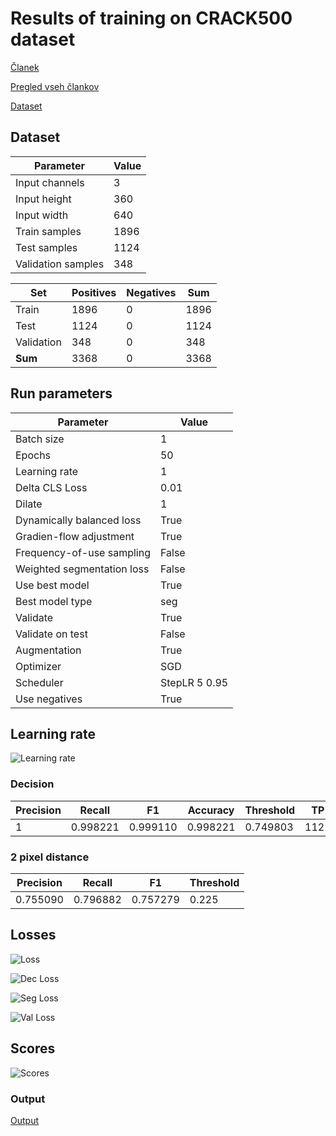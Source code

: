 # Results of training on CRACK500 dataset

[Članek](https://ieeexplore.ieee.org/stamp/stamp.jsp?tp=&arnumber=9680172)

[Pregled vseh člankov](https://docs.google.com/spreadsheets/d/1AUmJ-JQtpvQt3Rs0maRirAxbBW6zBOBaPq1kVDSdvK0/edit?usp=sharing)

[Dataset](https://github.com/fyangneil/pavement-crack-detection)

## Dataset

| Parameter         | Value       |
| -----------       | ----------- |
| Input channels    | 3           |
| Input height      | 360         |
| Input width       | 640         |
| Train samples     | 1896        |
| Test samples      | 1124        |
| Validation samples| 348         |

| Set         | Positives   | Negatives   |  Sum        |
| ----------- | ----------- | ----------- | ----------- |
| Train       | 1896        | 0           | 1896        |
| Test        | 1124        | 0           | 1124        |
| Validation  | 348         | 0           | 348         |
| **Sum**     | 3368        | 0           | 3368        |

## Run parameters

| Parameter                      | Value        |
| -----------                    | -------------|
| Batch size                     | 1            |
| Epochs                         | 50           |
| Learning rate                  | 1            |
| Delta CLS Loss                 | 0.01         |
| Dilate                         | 1            |
| Dynamically balanced loss      | True         |
| Gradien-flow adjustment        | True         |
| Frequency-of-use sampling      | False        |
| Weighted segmentation loss     | False        |
| Use best model                 | True         |
| Best model type                | seg          |
| Validate                       | True         |
| Validate on test               | False        |
| Augmentation                   | True         |
| Optimizer                      | SGD          |
| Scheduler                      | StepLR 5 0.95|
| Use negatives                  | True         |

## Learning rate

![Learning rate](./learning_rate.png)

### Decision
| Precision | Recall   | F1       | Accuracy | Threshold | TP   | FP   | FN   | TN   |
| ----------| ---------| ---------|----------|-----------|------|------|------|------|
| 1         | 0.998221 | 0.999110 | 0.998221 | 0.749803  | 1122 | 0    | 2    | 0    |

### 2 pixel distance
| Precision     | Recall       | F1           | Threshold |
| --------------| -------------| -------------|-----------|
| 0.755090      | 0.796882     | 0.757279     | 0.225     |

## Losses

![Loss](./loss.png)

![Dec Loss](./loss_dec.png)

![Seg Loss](./loss_seg.png)

![Val Loss](./loss_val.png)

## Scores

![Scores](./scores.png)

### Output

[Output](./crack500_run6_3.out)